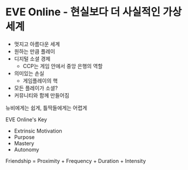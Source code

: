 # EVE Online - 현실보다 더 사실적인 가상세계

* 멋지고 아름다운 세계
* 원하는 만큼 플레이
* 디지털 소셜 경제
  * CCP는 게임 안에서 중앙 은행의 역할
* 의미있는 손실
  * 게임플레이의 핵
* 모든 플레이가 소셜?
* 커뮤니티와 함께 만들어짐

뉴비에게는 쉽게, 틀딱들에게는 어렵게

EVE Online's Key
* Extrinsic Motivation
* Purpose
* Mastery
* Autonomy

Friendship = Proximity + Frequency + Duration + Intensity

